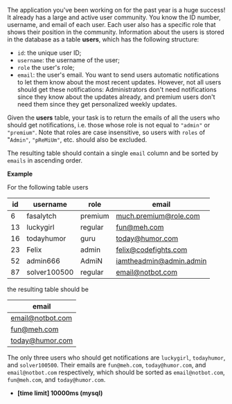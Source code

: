 The application you've been working on for the past year is a huge success! It already has a large and active user community. You know the ID number, username, and email of each user. Each user also has a specific role that shows their position in the community. Information about the users is stored in the database as a table **users**, which has the following structure:

* `id`: the unique user ID;
* `username`: the username of the user;
* `role` the user's role;
* `email`: the user's email.
You want to send users automatic notifications to let them know about the most recent updates. However, not all users should get these notifications: Administrators don't need notifications since they know about the updates already, and premium users don't need them since they get personalized weekly updates.

Given the **users** table, your task is to return the emails of all the users who should get notifications, i.e. those whose role is not equal to `"admin"` or `"premium"`. Note that roles are case insensitive, so users with `roles` of "`Admin"`, `"pReMiUm"`, etc. should also be excluded.

The resulting table should contain a single `email` column and be sorted by `emails` in ascending order.

**Example**

For the following table users

|id	|username	|role|	email|
|---|---|---|---|
|6|	fasalytch|	premium	|much.premium@role.com|
|13|	luckygirl	|regular|	fun@meh.com|
|16|	todayhumor	|guru	|today@humor.com|
|23|	Felix|admin	|felix@codefights.com|
|52|	admin666	|AdmiN	|iamtheadmin@admin.admin|
|87|	solver100500	|regular|	email@notbot.com|

the resulting table should be

|email|
|---|
|email@notbot.com|
|fun@meh.com|
|today@humor.com|

The only three users who should get notifications are `luckygirl`, `todayhumor`, and `solver100500`. Their emails are `fun@meh.com`, `today@humor.com`, and `email@notbot.com` respectively, which should be sorted as `email@notbot.com`, `fun@meh.com`, and `today@humor.com`.

+ __[time limit] 10000ms (mysql)__
